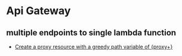 # Api Gateway

## multiple endpoints to single lambda function

- [Create a proxy resource with a greedy path variable of {proxy+}](https://docs.aws.amazon.com/apigateway/latest/developerguide/api-gateway-set-up-simple-proxy.html#api-gateway-set-up-lambda-proxy-integration-on-proxy-resource)
